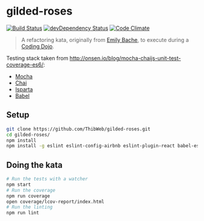 gilded-roses
============

[![Build Status](https://img.shields.io/travis/ThibWeb/gilded-roses.svg?style=flat-square)](https://travis-ci.org/ThibWeb/gilded-roses) [![devDependency Status](https://img.shields.io/david/dev/ThibWeb/gilded-roses.svg?style=flat-square)](https://david-dm.org/ThibWeb/gilded-roses) [![Code Climate](https://img.shields.io/codeclimate/github/ThibWeb/gilded-roses.svg?style=flat-square)](https://codeclimate.com/github/ThibWeb/gilded-roses)


> A refactoring kata, originally from [Emily Bache](https://github.com/emilybache/Refactoring-Katas), to execute during a [Coding Dojo](http://codingdojo.org/).

Testing stack taken from http://onsen.io/blog/mocha-chaijs-unit-test-coverage-es6/:

- [Mocha](https://mochajs.org/)
- [Chai](http://chaijs.com/)
- [Isparta](https://github.com/douglasduteil/isparta)
- [Babel](https://babeljs.io/)

## Setup

```sh
git clone https://github.com/ThibWeb/gilded-roses.git
cd gilded-roses/
npm install
npm install -g eslint eslint-config-airbnb eslint-plugin-react babel-eslint
```

## Doing the kata

```sh
# Run the tests with a watcher
npm start
# Run the coverage
npm run coverage
open coverage/lcov-report/index.html
# Run the linting
npm run lint
```
